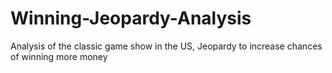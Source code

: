 # Winning-Jeopardy-Analysis
Analysis of the classic game show in the US, Jeopardy to increase chances of winning more money
